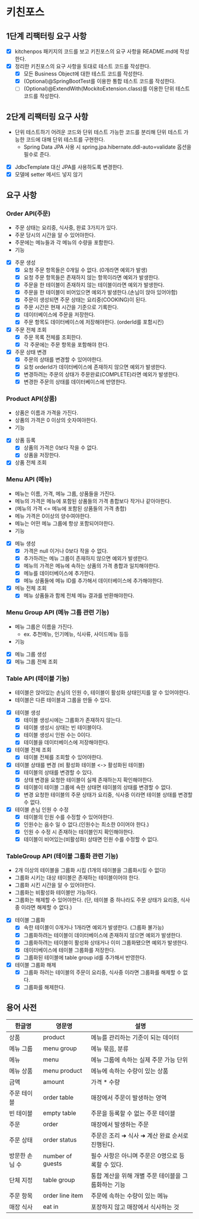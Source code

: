 # 키친포스

## 1단계 리팩터링 요구 사항
* [x] kitchenpos 패키지의 코드를 보고 키친포스의 요구 사항을 README.md에 작성한다.
* [x] 정리한 키친포스의 요구 사항을 토대로 테스트 코드를 작성한다.
  - [x] 모든 Business Object에 대한 테스트 코드를 작성한다.
  - [x] (Optional)@SpringBootTest를 이용한 통합 테스트 코드를 작성한다. 
  - [ ] (Optional)@ExtendWith(MockitoExtension.class)를 이용한 단위 테스트 코드를 작성한다.

## 2단계 리팩터링 요구 사항
* 단위 테스트하기 어려운 코드와 단위 테스트 가능한 코드를 분리해 단위 테스트 가능한 코드에 대해 단위 테스트를 구현한다.
  - Spring Data JPA 사용 시 spring.jpa.hibernate.ddl-auto=validate 옵션을 필수로 준다.
- [x] JdbcTemplate 대신 JPA를 사용하도록 변경한다.
- [x] 모델에 setter 메서드 넣지 않기

## 요구 사항
### Order API(주문)
* 주문 상태는 요리중, 식사중, 완료 3가지가 있다.
* 주문 당시의 시간을 알 수 있어야한다.
* 주문에는 메뉴들과 각 메뉴의 수량을 포함한다.
* 기능
* [x] 주문 생성
  * [x] 요청 주문 항목들은 0개일 수 없다. (0개라면 예외가 발생)
  * [x] 요청 주문 항목들은 존재하지 않는 항목이라면 예외가 발생한다.
  * [x] 주문을 한 테이블이 존재하지 않는 테이블이라면 예외가 발생한다.
  * [x] 주문을 한 테이블이 비어있으면 예외가 발생한다.(손님이 앉아 있어야함)
  * [x] 주문이 생성되면 주문 상태는 요리중(COOKING)이 된다.
  * [x] 주문 시간은 현재 시간을 기준으로 기록한다.
  * [x] 데이터베이스에 주문을 저장한다.
  * [x] 주문 항목도 데이터베이스에 저장해야한다. (orderId를 포함시킨)
* [x] 주문 전체 조회
  * [x] 주문 목록 전체를 조회한다.
  * [x] 각 주문에는 주문 항목을 포함해야 한다.
* [x] 주문 상태 변경
  * [x] 주문의 상태를 변경할 수 있어야한다.
  * [x] 요청 orderId가 데이터베이스에 존재하지 않으면 예외가 발생한다.
  * [x] 변경하려는 주문의 상태가 주문완료(COMPLETE)라면 예외가 발생한다.
  * [x] 변경한 주문의 상태를 데이터베이스에 반영한다.

### Product API(상품)
* 상품은 이름과 가격을 가진다.
* 상품의 가격은 0 이상의 숫자여야한다.
* 기능
* [x] 상품 등록
  * [x] 상품의 가격은 0보다 작을 수 없다.
  * [x] 상품을 저장한다.
* [x] 상품 전체 조회

### Menu API (메뉴)
* 메뉴는 이름, 가격, 메뉴 그룹, 상품들을 가진다.
* 메뉴의 가격은 메뉴에 포함된 상품들의 가격 총합보다 작거나 같아야한다.
* (메뉴의 가격 <= 메뉴에 포함된 상품들의 가격 총합)
* 메뉴 가격은 0이상의 양수여야한다.
* 메뉴는 어떤 메뉴 그룹에 항상 포함되어야한다.
* 기능
* [x] 메뉴 생성
  * [x] 가격은 null 이거나 0보다 작을 수 없다.
  * [x] 추가하려는 메뉴 그룹이 존재하지 않으면 예외가 발생한다.
  * [x] 메뉴의 가격은 메뉴에 속하는 상품의 가격 총합과 일치해야한다.
  * [x] 메뉴를 데이터베이스에 추가한다.
  * [x] 메뉴 상품들에 메뉴 ID를 추가해서 데이터베이스에 추가해야한다.
* [x] 메뉴 전체 조회
  * [x] 메뉴 상품들과 함께 전체 메뉴 결과를 반환해야한다.

### Menu Group API (메뉴 그룹 관련 기능)
* 메뉴 그룹은 이름을 가진다.
  * ex. 추천메뉴, 인기메뉴, 식사류, 사이드메뉴 등등
* 기능
* [x] 메뉴 그룹 생성
* [x] 메뉴 그룹 전체 조회

### Table API (테이블 기능)
* 테이블은 앉아있는 손님의 인원 수, 테이블이 활성화 상태인지를 알 수 있어야한다.
* 테이블은 다른 테이블과 그룹을 만들 수 있다.
* [x] 테이블 생성
  * [x] 테이블 생성시에는 그룹화가 존재하지 않는다.
  * [x] 테이블 생성시 상태는 빈 테이블이다.
  * [x] 테이블 생성시 인원 수는 0이다.
  * [x] 테이블을 데이터베이스에 저장해야한다.
* [x] 테이블 전체 조회
  * [x] 테이블 전체를 조회할 수 있어야한다.
* [x] 테이블 상태를 변경 (비 활성화 테이블 <-> 활성화된 테이블)
  * [x] 테이블의 상태를 변경할 수 있다.
  * [x] 상태 변경을 요청한 테이블이 실제 존재하는지 확인해야한다.
  * [x] 테이블이 테이블 그룹에 속한 상태면 테이블의 상태를 변경할 수 없다.
  * [x] 변경 요청한 테이블의 주문 상태가 요리중, 식사중 이라면 테이블 상태를 변경할 수 없다.
* [x] 테이블 손님 인원 수 수정
  * [x] 테이블의 인원 수를 수정할 수 있어야한다.
  * [x] 인원수는 음수 일 수 없다.(인원수는 최소한 0이어야 한다.)
  * [x] 인원 수 수정 시 존재하는 테이블인지 확인해야한다.
  * [x] 테이블이 비어있는(비활성화) 상태면 인원 수를 수정할 수 없다.

### TableGroup API (테이블 그룹화 관련 기능)
* 2개 이상의 테이블을 그룹화 시킴 (1개의 테이블을 그룹화시킬 수 없다)
* 그룹화 시키는 대상 테이블은 존재하는 테이블이어야 한다.
* 그룹화 시킨 시간을 알 수 있어야한다.
* 그룹화는 비활성화 테이블만 가능하다.
* 그룹화는 해제할 수 있어야한다. (단, 테이블 중 하나라도 주문 상태가 요리중, 식사중 이라면 해제할 수 없다.)
* [x] 테이블 그룹화
  * [x] 속한 테이블이 0개거나 1개라면 예외가 발생한다. (그룹화 불가능)
  * [x] 그룹화하려는 테이블이 데이터베이스에 존재하지 않으면 예외가 발생한다.
  * [x] 그룹화하려는 테이블이 활성화 상태거나 이미 그룹화됐으면 예외가 발생한다.
  * [x] 데이터베이스에 테이블 그룹화를 저장한다.
  * [x] 그룹화된 테이블에 table group id를 추가해서 반영한다.
* [x] 테이블 그룹화 해제
  * [x] 그룹화 하려는 테이블의 주문이 요리중, 식사중 이라면 그룹화를 해제할 수 없다.
  * [x] 그룹화를 해제한다.

## 용어 사전

| 한글명 | 영문명 | 설명 |
| --- | --- | --- |
| 상품 | product | 메뉴를 관리하는 기준이 되는 데이터 |
| 메뉴 그룹 | menu group | 메뉴 묶음, 분류 |
| 메뉴 | menu | 메뉴 그룹에 속하는 실제 주문 가능 단위 |
| 메뉴 상품 | menu product | 메뉴에 속하는 수량이 있는 상품 |
| 금액 | amount | 가격 * 수량 |
| 주문 테이블 | order table | 매장에서 주문이 발생하는 영역 |
| 빈 테이블 | empty table | 주문을 등록할 수 없는 주문 테이블 |
| 주문 | order | 매장에서 발생하는 주문 |
| 주문 상태 | order status | 주문은 조리 ➜ 식사 ➜ 계산 완료 순서로 진행된다. |
| 방문한 손님 수 | number of guests | 필수 사항은 아니며 주문은 0명으로 등록할 수 있다. |
| 단체 지정 | table group | 통합 계산을 위해 개별 주문 테이블을 그룹화하는 기능 |
| 주문 항목 | order line item | 주문에 속하는 수량이 있는 메뉴 |
| 매장 식사 | eat in | 포장하지 않고 매장에서 식사하는 것 |
